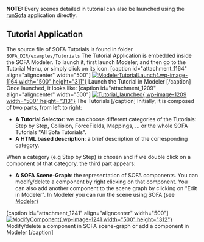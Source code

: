 **NOTE:** Every scenes detailed in tutorial can also be launched using the [runSofa](https://www.sofa-framework.org/community/doc/getting-started/run-sofa/) application directly.

Tutorial Application
--------------------

The source file of SOFA Tutorials is found in folder
`SOFA_DIR/examples/Tutorials` The Tutorial Application is embedded
inside the SOFA Modeler. To launch it, first launch Modeler, and then go
to the Tutorial Menu, or simply click on its icon. \[caption
id="attachment\_1164" align="aligncenter" width="500"\]
[![ModelerTutorialLaunch](https://www.sofa-framework.org/wp-content/uploads/2014/11/ModelerTutorialLaunch.png){.wp-image-1164
width="500"
height="311"}](https://www.sofa-framework.org/wp-content/uploads/2014/11/ModelerTutorialLaunch.png)
Launch the Tutorial in Modeler \[/caption\] Once launched, it looks
like: \[caption id="attachment\_1209" align="aligncenter" width="500"\]
[![Tutorial\_launched](https://www.sofa-framework.org/wp-content/uploads/2014/11/Tutorial_launched.png){.wp-image-1209
width="500"
height="313"}](https://www.sofa-framework.org/wp-content/uploads/2014/11/Tutorial_launched.png)
The Tutorials \[/caption\] Initially, it is composed of two parts, from
left to right:

-   **A Tutorial Selector**: we can choose different categories of the
    Tutorials: Step by Step, Collision, ForceFields, Mappings, ... or
    the whole SOFA Tutorials "All Sofa Tutorials".
-   **A HTML based description**: a brief description of the
    corresponding category.

When a category (e.g Step by Step) is chosen and if we double click on a
component of that category, the third part appears:

-   **A SOFA Scene-Graph**: the representation of SOFA components. You
    can modify/delete a component by right clicking on that component.
    You can also add another component to the scene graph by clicking on
    "Edit in Modeler". In Modeler you can run the scene using SOFA (see
    [Modeler](https://www.sofa-framework.org/community/doc/modeler))

\[caption id="attachment\_1241" align="aligncenter" width="500"\]
[![ModifyComponent](https://www.sofa-framework.org/wp-content/uploads/2014/11/ModifyComponent.png){.wp-image-1241
width="500"
height="312"}](https://www.sofa-framework.org/wp-content/uploads/2014/11/ModifyComponent.png)
Modify/delete a component in SOFA scene-graph or add a component in
Modeler \[/caption\]

